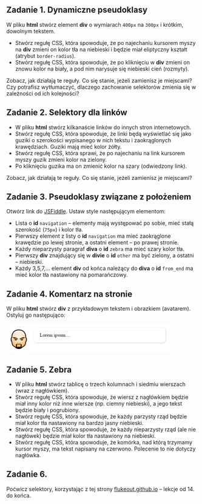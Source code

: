 
## Zadanie 1. Dynamiczne pseudoklasy
W pliku **html** stwórz element **div** o wymiarach ```400px``` na ```300px``` i krótkim, dowolnym
 tekstem.
* Stwórz regułę CSS, która spowoduje, że po najechaniu kursorem myszy na **div** zmieni on kolor
 tła na niebieski i będzie miał eliptyczny kształt (atrybut ```border-radius```).
* Stwórz regułę CSS, która spowoduje, że po kliknięciu w **div** zmieni on znowu kolor na biały,
 a pod nim narysuje się niebieski cień (rozmyty).

Zobacz, jak działają te reguły. Co się stanie, jeżeli zamienisz je miejscami? Czy potrafisz
 wytłumaczyć, dlaczego zachowanie selektorów zmienia się w zależności od ich kolejności?

## Zadanie 2. Selektory dla linków
* W pliku **html** stwórz kilkanaście linków do innych stron internetowych.
* Stwórz regułę CSS, która spowoduje, że linki będą wyświetlać się jako guziki o szerokości 
wypisanego w nich tekstu i zaokrąglonych krawędziach. Guziki mają mieć kolor żółty.
* Stwórz regułę CSS, która sprawi, że po najechaniu na link kursorem myszy guzik zmieni 
kolor na zielony.
* Po kliknięciu guzika ma on zmienić kolor na szary (odwiedzony link).

Zobacz, jak działają te reguły. Co się stanie, jeżeli zamienisz je miejscami?


## Zadanie 3. Pseudoklasy związane z położeniem
Otwórz link do [JSFiddle](https://jsfiddle.net/CodersLab/t1mp4gv3/). Ustaw style następującym 
elementom:
* Lista o **id** ```navigation``` &ndash; elementy mają występować po sobie, mieć stałą 
szerokość (```75px```) i kolor tła.
* Pierwszy element z listy o **id** ```navigation``` ma mieć  zaokrąglone krawędzie po lewej 
stronie, a ostatni element  &ndash; po prawej stronie.
* Każdy nieparzysty paragraf **diva** o **id** ```zebra``` ma mieć szary kolor tła.
* Pierwszy **div** znajdujący się w **divie** o **id** ```other``` ma być zielony, a ostatni
  &ndash; niebieski.
* Każdy 3,5,7,… element **div** od końca należący do **diva** o **id** ```from_end``` ma mieć 
kolor tła nastawiony na pomarańczowy.


## Zadanie 4. Komentarz na stronie
W pliku **html** stwórz **div** z przykładowym tekstem i obrazkiem (avatarem). Ostyluj 
go następująco:

![avatar](images/avatar.jpg)


## Zadanie 5. Zebra
* W pliku **html** stwórz tablicę o trzech kolumnach i siedmiu wierszach (wraz z nagłówkiem).
* Stwórz regułę CSS, która spowoduje, że wiersz z nagłówkiem będzie miał inny kolor niż inne 
wiersze (np. ciemny niebieski), a jego tekst będzie biały i pogrubiony.
* Stwórz regułę CSS, która spowoduje, że każdy parzysty rząd będzie miał kolor tła nastawiony 
na bardzo jasny niebieski.
* Stwórz regułę CSS, która spowoduje, że każdy nieparzysty rząd (ale nie nagłówek) będzie miał 
kolor tła nastawiony na niebieski.
* Stwórz regułę CSS, która spowoduje, że komórka, nad którą trzymamy kursor myszy, ma tekst 
napisany na czerwono. Polecenie to nie dotyczy nagłówka.


## Zadanie 6.
Poćwicz selektory, korzystając z tej strony [flukeout.github.io](http://flukeout.github.io/) &ndash; 
lekcje od 14. do końca.
